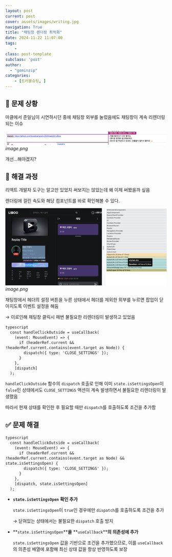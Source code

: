 ```yaml
---
layout: post
current: post
cover: assets/images/writing.jpg
navigation: True
title: "채팅창 렌더링 최적화"
date: 2024-11-22 11:07:00
tags:
    - 
class: post-template
subclass: 'post'
author: 
  - "gominzip"
categories:
    - [트러블슈팅, ]
---
```


## 🚨 문제 상황


마클에서 준일님이 시연하시던 중에 채팅창 외부를 눌렀음에도 채팅창이 계속 리렌더링되는 이슈


![0](/upload/2024-11-22-채팅창_렌더링_최적화.md/0.png)_image.png_


개선…해야겠지?


## 🏃 해결 과정


리액트 개발자 도구는 알고만 있었지 써보지는 않았는데 왜 이제 써봤을까 싶음


렌더링에 걸린 속도와 해당 컴포넌트를 바로 확인해볼 수 있다.


![1](/upload/2024-11-22-채팅창_렌더링_최적화.md/1.png)_image.png_


채팅창에서 헤더의 설정 버튼을 누른 상태에서 헤더를 제외한 외부를 누르면 팝업이 닫아지도록 이벤트 설정을 해둠


→ 이로인해 채팅창 클릭시 매번 불필요한 리렌더링이 발생하고 있었음



```
typescript
  const handleClickOutside = useCallback(
    (event: MouseEvent) => {
      if (headerRef.current && !headerRef.current.contains(event.target as Node)) {
        dispatch({ type: 'CLOSE_SETTINGS' });
      }
    },
    [dispatch]
  );

```



`handleClickOutside` 함수의 `dispatch` 호출로 인해 이미 `state.isSettingsOpen`이 `false`인 상태에서도 `CLOSE_SETTINGS` 액션이 계속 발생하면서 불필요한 리렌더링이 발생했음


따라서 현재 상태를 확인한 후 필요할 때만 `dispatch`를 호출하도록 조건을 추가함


## ✅ 문제 해결



```
typescript
  const handleClickOutside = useCallback(
    (event: MouseEvent) => {
      if (headerRef.current && !headerRef.current.contains(event.target as Node) && state.isSettingsOpen) {
        dispatch({ type: 'CLOSE_SETTINGS' });
      }
    },
    [dispatch, state.isSettingsOpen]
  );

```


- **`state.isSettingsOpen`** **확인 추가**

	`state.isSettingsOpen`이 `true`인 경우에만 `dispatch`를 호출하도록 조건을 추가


	→ 닫혀있는 상태에서는 불필요한 `dispatch` 호출 방지

- **`state.isSettingsOpen`****을** **`useCallback`****의 의존성에 추가**

	`state.isSettingsOpen` 값을 기반으로 조건을 추가했으므로, 이를 `useCallback`의 의존성 배열에 포함해 최신 상태 값을 항상 반영하도록 보장

